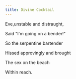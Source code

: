 ```yaml
---
title: Divine Cocktail
---
```






Eve,unstable and distraught,

Said "I'm going on a bender!"

So the serpentine bartender

Hissed approvingly and brought

The sex on the beach

Within reach.
